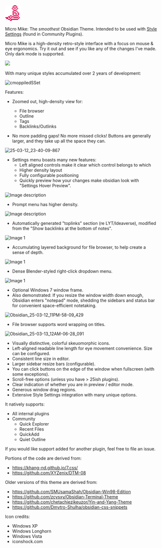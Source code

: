 ![](microMike.png)

Micro Mike: The *smoothest* Obsidian Theme. Intended to be used with [Style Settings](https://github.com/mgmeyers/obsidian-style-settings) (found in Community Plugins).

Micro Mike is a high-density retro-style interface with a focus on mouse & eye ergonomics. Try it out and see if you like any of the changes I've made. Only dark mode is supported.

![](https://i.imgur.com/jSTlpRI.png)

With many unique styles accumulated over 2 years of development: 

![cmoppiledSSet](https://github.com/user-attachments/assets/fbe2e8af-ee70-41ad-b85c-c0a174a41f29)

Features:

* Zoomed out, high-density view for:
	* File browser
 	* Outline
 	* Tags
 	* Backlinks/Outlinks

* No more padding gaps! No more missed clicks! Buttons are generally larger, and they take up all the space they can.

![25-03-12_23-40-09-867](https://github.com/user-attachments/assets/30e5f090-0e2a-48e9-9daf-d7069cee1ab7)

* Settings menu boasts many new features:	
	* Left aligned controls make it clear which control belongs to which
	* Higher density layout
	* Fully configurable positioning
   	* Quickly preview how your changes make obsidian look with "Settings Hover Preview".

<img src="https://i.imgur.com/IWuTIBf.png" alt="Image description" width="300" height="200">

* Prompt menu has higher density.

<img src="https://i.imgur.com/q9MROkd.png" alt="Image description" width="300" height="200">

* Automatically generated "toplinks" section (re LYT/Ideaverse), modified from the "Show backlinks at the bottom of notes".

![Image 1](https://i.imgur.com/NXGEkgz.png)

* Accumulating layered background for file browser, to help create a sense of depth.

![Image 1](https://i.imgur.com/O7VtO3m.png)

* Dense Blender-styled right-click dropdown menu.

![Image 1](https://i.imgur.com/za1tIrI.png)

* Optional Windows 7 window frame.
* Also demonstrated: If you resize the window width down enough, Obsidian enters "notepad" mode, shedding the sidebars and status bar for convenient space-efficient notetaking.

![Obsidian_25-03-12_11PM-58-09_429](https://github.com/user-attachments/assets/7b91fa49-e90d-43a0-b807-335519775c98)

* File browser supports word wrapping on titles.

![Obsidian_25-03-13_12AM-06-28_091](https://github.com/user-attachments/assets/4327d2f5-db41-4458-a304-412294b79bea)

* Visually distinctive, colorful skeuomorphic icons.
* Left-aligned readable line length for eye movement convenience. Size can be configured.
* Consistent line size in editor.
* Larger sidebar resize bars (configurable).
* You can click buttons on the edge of the window when fullscreen (with some exceptions).
* Scroll-free options (unless you have > 25ish plugins).
* Clear indication of whether you are in preview / editor mode.
* Generous window drag regions.
* Extensive Style Settings integration with many unique options.

It natively supports:
* All internal plugins
* Community
	* Quick Explorer
	* Recent Files
	* QuickAdd
 	* Quiet Outline

If you would like support added for another plugin, feel free to file an issue. 

Portions of the code are derived from:
* https://khang-nd.github.io/7.css/
* https://github.com/XYZenix/DTM-08

Older versions of this theme are derived from:
* https://github.com/SMUsamaShah/Obsidian-Win98-Edition
* https://github.com/zcysxy/Obsidian-Terminal-Theme
* https://github.com/chetachiezikeuzor/Yin-and-Yang-Theme
* https://github.com/Dmytro-Shulha/obsidian-css-snippets

Icon credits:
* Windows XP
* Windows Longhorn
* Windows Vista
* iconshock.com

